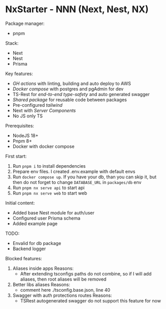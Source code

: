 # NxStarter - NNN (Next, Nest, NX)

Package manager:
 - pnpm


Stack:
 - Next
 - Nest
 - Prisma


Key features:
 - *GH actions* with linting, building and auto deploy to AWS
 - *Docker compose* with postgres and pgAdmin for dev
 - TS-Rest for *end-to-end type-safety* and auto generated swagger
 - *Shared package* for reusable code between packages
 - Pre-configured *tailwind*
 - Next with *Server Components*
 - No JS only TS

Prerequisites:
 - NodeJS 18+
 - Pnpm 8+
 - Docker with docker compose


First start:
 1. Run `pnpm i` to install dependencies
 2. Prepare env files. I created .env.example with default envs
 3. Run `docker compose up`. If you have your db, than you can skip it, but then do not forget to change `DATABASE_URL` in `packages/db` env
 4. Run `pnpm nx serve api` to start api
 5. Run `pnpm nx serve web` to start web

 Initial content:
  - Added base Nest module for auth/user
  - Configured user Prisma schema
  - Added example page


TODO:
 - Envalid for db package
 - Backend logger

 Blocked features:
 1. Aliases inside apps
  Reasons:
    - After extending tsconfigs paths do not combine, so if I will add aliases, then root aliases will be removed
 2. Better libs aliases
  Reasons:
    - comment here ./tsconfig.base.json, line 40
 3. Swagger with auth protections routes
  Reasons:
    - TSRest autogenerated swagger do not support this feature for now
